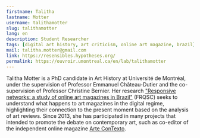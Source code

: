 ```yaml
---
firstname: Talitha
lastname: Motter
username: talithamotter
slug: talithamotter
lang: en
description: Student Researcher
tags: [digital art history, art criticism, online art magazine, brazil]
mail: talitha.motter@gmail.com
link: https://resensibles.hypotheses.org/
permalink: https://ouvroir.umontreal.ca/en/lab/talithamotter
---
```


Talitha Motter is a PhD candidate in Art History at Université de Montréal, under the supervision of Professor Emmanuel Château-Dutier and the co-supervision of Professor Christine Bernier. Her research ["Responsive networks: a study of online art magazines in Brazil"](https://resensibles.hypotheses.org/) (FRQSC) seeks to understand what happens to art magazines in the digital regime, highlighting their connection to the present moment based on the analysis of art reviews. Since 2013, she has participated in many projects that intended to promote the debate on contemporary art, such as co-editor of the independent online magazine [Arte ConTexto](https://artcontexto.com.br/).
